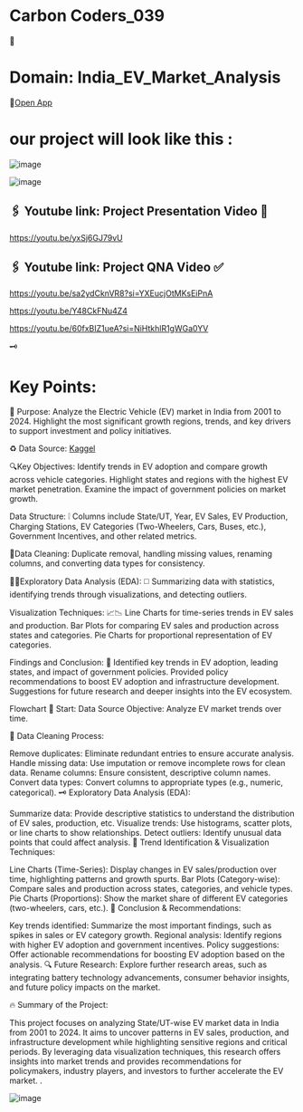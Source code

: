 # Carbon Coders_039

🚗

# Domain: India_EV_Market_Analysis

 🚓[Open App](https://indianevsalesanalyticsmydashboard.streamlit.app/)

# our project will look like this : 
![image](https://github.com/user-attachments/assets/a06d44b2-c2c8-4b38-af35-596774231141)

![image](https://github.com/user-attachments/assets/b4c78553-4985-4ba1-8625-0bfe7c903748)



## 🖇️ Youtube link: Project Presentation Video 🍁
https://youtu.be/yxSj6GJ79vU

## 🖇️ Youtube link: Project QNA Video ✅
https://youtu.be/sa2ydCknVR8?si=YXEucjOtMKsEiPnA

https://youtu.be/Y48CkFNu4Z4

https://youtu.be/60fxBIZ1ueA?si=NiHtkhlR1gWGa0YV

🗝️
# Key Points:
🚀 Purpose: Analyze the Electric Vehicle (EV) market in India from 2001 to 2024. Highlight the most significant growth regions, trends, and key drivers to support investment and policy initiatives.

♻️ Data Source:  [Kaggel](https://www.kaggle.com/datasets/srinrealyf/india-ev-market-data) 

🔍Key Objectives:
 Identify trends in EV adoption and compare growth across vehicle categories. Highlight states and regions with the highest EV market penetration. Examine the impact of government policies on market growth.

Data Structure:
❕ Columns include State/UT, Year, EV Sales, EV Production, Charging Stations, EV Categories (Two-Wheelers, Cars, Buses, etc.), Government Incentives, and other related metrics.

🧹Data Cleaning:
Duplicate removal, handling missing values, renaming columns, and converting data types for consistency.

👨‍💻Exploratory Data Analysis (EDA):
◻️ Summarizing data with statistics, identifying trends through visualizations, and detecting outliers.

Visualization Techniques:
📈📉 Line Charts for time-series trends in EV sales and production. Bar Plots for comparing EV sales and production across states and categories. Pie Charts for proportional representation of EV categories.

Findings and Conclusion:
🚕 Identified key trends in EV adoption, leading states, and impact of government policies. Provided policy recommendations to boost EV adoption and infrastructure development. Suggestions for future research and deeper insights into the EV ecosystem.

Flowchart
🚎 Start: Data Source
Objective: Analyze EV market trends over time.

🌊 Data Cleaning Process:

Remove duplicates: Eliminate redundant entries to ensure accurate analysis.
Handle missing data: Use imputation or remove incomplete rows for clean data.
Rename columns: Ensure consistent, descriptive column names.
Convert data types: Convert columns to appropriate types (e.g., numeric, categorical).
🗝️ Exploratory Data Analysis (EDA):

Summarize data: Provide descriptive statistics to understand the distribution of EV sales, production, etc.
Visualize trends: Use histograms, scatter plots, or line charts to show relationships.
Detect outliers: Identify unusual data points that could affect analysis.
🚀 Trend Identification & Visualization Techniques:

Line Charts (Time-Series): Display changes in EV sales/production over time, highlighting patterns and growth spurts.
Bar Plots (Category-wise): Compare sales and production across states, categories, and vehicle types.
Pie Charts (Proportions): Show the market share of different EV categories (two-wheelers, cars, etc.).
🥀 Conclusion & Recommendations:

Key trends identified: Summarize the most important findings, such as spikes in sales or EV category growth.
Regional analysis: Identify regions with higher EV adoption and government incentives.
Policy suggestions: Offer actionable recommendations for boosting EV adoption based on the analysis.
🔍 Future Research: Explore further research areas, such as integrating battery technology advancements, consumer behavior insights, and future policy impacts on the market.

🔥 Summary of the Project:

This project focuses on analyzing State/UT-wise EV market data in India from 2001 to 2024. It aims to uncover patterns in EV sales, production, and infrastructure development while highlighting sensitive regions and critical periods. By leveraging data visualization techniques, this research offers insights into market trends and provides recommendations for policymakers, industry players, and investors to further accelerate the EV market.
.

![image](https://github.com/user-attachments/assets/5662a59d-ab77-4564-84f3-2479fef92a7a)

